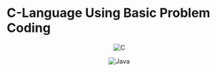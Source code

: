 # C-Language Using Basic Problem Coding
<center>

![C](https://img.shields.io/badge/c-%2300599C.svg?style=for-the-badge&logo=c&logoColor=white)

</center>

<center>

![Java](https://img.shields.io/badge/java-%23ED8B00.svg?style=for-the-badge&logo=java&logoColor=white)


</center>